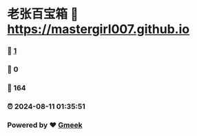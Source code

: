 # 老张百宝箱 :link: https://mastergirl007.github.io 
### :page_facing_up: [1](https://mastergirl007.github.io/tag.html) 
### :speech_balloon: 0 
### :hibiscus: 164 
### :alarm_clock: 2024-08-11 01:35:51 
### Powered by :heart: [Gmeek](https://github.com/Meekdai/Gmeek)
